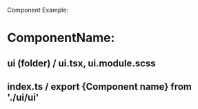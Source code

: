 Component Example:

# ComponentName:

## ui (folder) / ui.tsx, ui.module.scss

## index.ts / export {Component name} from './ui/ui'
